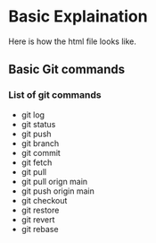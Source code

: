 # Basic Explaination

Here is how the html file looks like.

## Basic Git commands

### List of git commands
- git log
- git status
- git push
- git branch
- git commit
- git fetch 
- git pull
- git pull orign main
- git push origin main
- git checkout
- git restore
- git revert
- git rebase